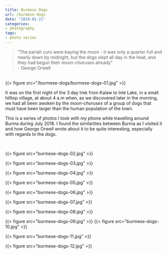 ```yaml
---
title: Burmese Dogs
url: /burmese-dogs
date: "2019-01-21"
categories:
- photography
tags:
- photo series
---
```


<blockquote>"The pariah curs were baying the moon - it was only a quarter full
and nearly down by midnight, but the dogs slept all day in the heat, and they
had begun their moon-choruses already" <footer class="bq">- George Orwell</footer>
</blockquote><br>
{{< figure src="/burmese-dogs/burmese-dogs-01.jpg" >}}
<!--more-->
<br>

It was on the first night of the 3 day trek from Kalaw to Inle Lake, in a small
hilltop village, at about 4 a.m when, as we discovered later in the morning, we
had all been awoken by the <i>moon-choruses</i> of a group of dogs that must
have been larger than the human population of the town.

This is a series of photos I took with my phone while travelling around Burma
during July 2018. I found the similarities between Burma as I visited it and how
George Orwell wrote about it to be quite interesting, especially with regards to
the dogs.

<br>

{{< figure src="burmese-dogs-02.jpg" >}}

{{< figure src="burmese-dogs-03.jpg" >}}

{{< figure src="burmese-dogs-04.jpg" >}}

{{< figure src="burmese-dogs-05.jpg" >}}

{{< figure src="burmese-dogs-06.jpg" >}}

{{< figure src="burmese-dogs-07.jpg" >}}

{{< figure src="burmese-dogs-08.jpg" >}}

<div id="diptych">
{{< figure src="burmese-dogs-09.jpg" >}}
{{< figure src="burmese-dogs-10.jpg" >}}
</div>

{{< figure src="burmese-dogs-11.jpg" >}}

{{< figure src="burmese-dogs-12.jpg" >}}
